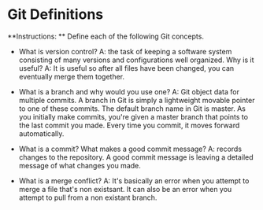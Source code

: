 # Git Definitions

**Instructions: ** Define each of the following Git concepts.

* What is version control? A: the task of keeping a software system consisting of many versions and configurations well organized. Why is it useful? A: It is useful so after all files have been changed, you can eventually merge them together. 

* What is a branch and why would you use one? A: Git object data for multiple commits. A branch in Git is simply a lightweight movable pointer to one of these commits. The default branch name in Git is master. As you initially make commits, you're given a master branch that points to the last commit you made. Every time you commit, it moves forward automatically. 

* What is a commit? What makes a good commit message? A: records changes to the repository. A good commit message is leaving a detailed message of what changes you made. 

* What is a merge conflict? A: It's basically an error when you attempt to merge a file that's non existsant. It can also be an error when you attempt to pull from a non existant branch. 